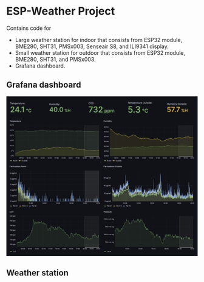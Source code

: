 # ESP-Weather Project

Contains code for
- Large weather station for indoor that consists from ESP32 module, BME280, SHT31, PMSx003, Senseair S8, and ILI9341 display.
- Small weather station for outdoor that consists from ESP32 module, BME280, SHT31, and PMSx003.
- Grafana dashboard.

## Grafana dashboard
![alt text](https://github.com/shaihulud/esp-weather/blob/main/img/Grafana.png?raw=true)

## Weather station

